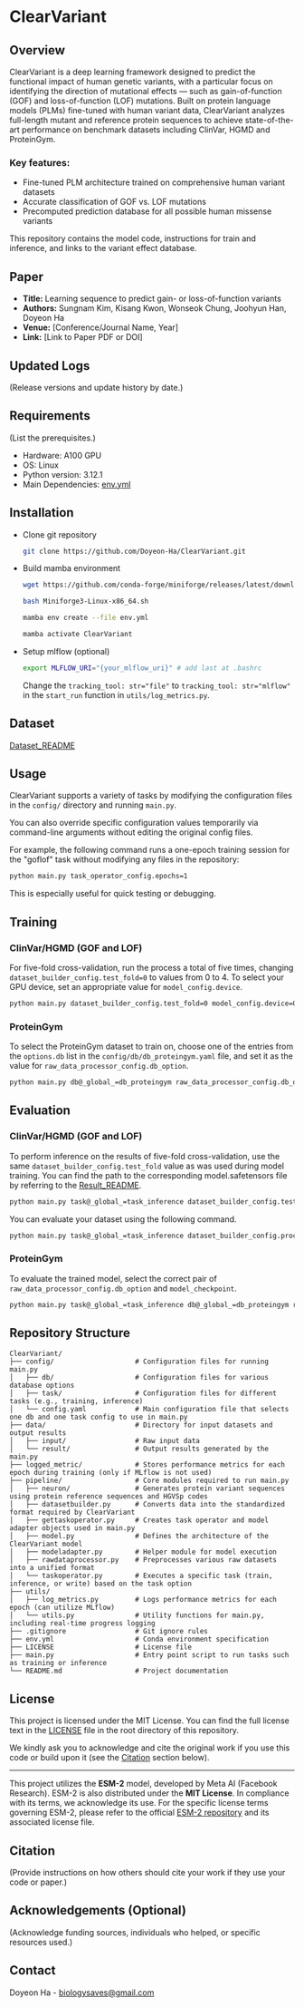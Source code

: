 # ClearVariant

## Overview
ClearVariant is a deep learning framework designed to predict the functional impact of human genetic variants, with a particular focus on identifying the direction of mutational effects — such as gain-of-function (GOF) and loss-of-function (LOF) mutations. Built on protein language models (PLMs) fine-tuned with human variant data, ClearVariant analyzes full-length mutant and reference protein sequences to achieve state-of-the-art performance on benchmark datasets including ClinVar, HGMD and ProteinGym.

### Key features:
* Fine-tuned PLM architecture trained on comprehensive human variant datasets
* Accurate classification of GOF vs. LOF mutations
* Precomputed prediction database for all possible human missense variants

This repository contains the model code, instructions for train and inference, and links to the variant effect database.

## Paper
* **Title:** Learning sequence to predict gain- or loss-of-function variants
* **Authors:** Sungnam Kim, Kisang Kwon, Wonseok Chung, Joohyun Han, Doyeon Ha
* **Venue:** [Conference/Journal Name, Year]
* **Link:** [Link to Paper PDF or DOI]

## Updated Logs
(Release versions and update history by date.)

## Requirements
(List the prerequisites.)
* Hardware: A100 GPU
* OS: Linux
* Python version: 3.12.1
* Main Dependencies: [env.yml](env.yml)

## Installation
* Clone git repository
    ```bash
    git clone https://github.com/Doyeon-Ha/ClearVariant.git
    ```
* Build mamba environment
    ```bash
    wget https://github.com/conda-forge/miniforge/releases/latest/download/Miniforge3-Linux-x86_64.sh
    ```
    ```bash
    bash Miniforge3-Linux-x86_64.sh
    ```
    ```bash
    mamba env create --file env.yml
    ```
    ```bash
    mamba activate ClearVariant
    ```
* Setup mlflow (optional)
    ```bash
    export MLFLOW_URI="{your_mlflow_uri}" # add last at .bashrc
    ```
    Change the `tracking_tool: str="file"` to `tracking_tool: str="mlflow"` in the `start_run` function in `utils/log_metrics.py`.


## Dataset
[Dataset_README](data/input/README.md)

## Usage
ClearVariant supports a variety of tasks by modifying the configuration files in the `config/` directory and running `main.py`.

You can also override specific configuration values temporarily via command-line arguments without editing the original config files.

For example, the following command runs a one-epoch training session for the "goflof" task without modifying any files in the repository:
```bash
python main.py task_operator_config.epochs=1
```
This is especially useful for quick testing or debugging.

## Training
### ClinVar/HGMD (GOF and LOF)
For five-fold cross-validation, run the process a total of five times, changing `dataset_builder_config.test_fold=0` to values from 0 to 4.
To select your GPU device, set an appropriate value for `model_config.device`.
```bash
python main.py dataset_builder_config.test_fold=0 model_config.device=0
```
### ProteinGym
To select the ProteinGym dataset to train on, choose one of the entries from the `options.db` list in the `config/db/db_proteingym.yaml` file, and set it as the value for `raw_data_processor_config.db_option`.
```bash
python main.py db@_global_=db_proteingym raw_data_processor_config.db_option=A4_HUMAN_Seuma_2022.csv
```

## Evaluation
### ClinVar/HGMD (GOF and LOF)
To perform inference on the results of five-fold cross-validation, use the same `dataset_builder_config.test_fold` value as was used during model training.
You can find the path to the corresponding model.safetensors file by referring to the [Result_README](data/result/model/README.md).
```bash
python main.py task@_global_=task_inference dataset_builder_config.test_fold=0 model_config.model_checkpoint={abs_path_to_model.safetensors}
```
You can evaluate your dataset using the following command.
```bash
python main.py task@_global_=task_inference dataset_builder_config.processed_dataset={your_dataset_path} dataset_builder_config.db_processing=all_test model_config.model_checkpoint={abs_path_to_model.safetensors}
```

### ProteinGym
To evaluate the trained model, select the correct pair of `raw_data_processor_config.db_option` and `model_checkpoint`.
```bash
python main.py task@_global_=task_inference db@_global_=db_proteingym raw_data_processor_config.db_option=A4_HUMAN_Seuma_2022.csv model_config.model_checkpoint={abs_path_to_model.safetensors}
```

## Repository Structure
```
ClearVariant/
├── config/                    # Configuration files for running main.py
│   ├── db/                    # Configuration files for various database options
│   ├── task/                  # Configuration files for different tasks (e.g., training, inference)
│   └── config.yaml            # Main configuration file that selects one db and one task config to use in main.py
├── data/                      # Directory for input datasets and output results
│   ├── input/                 # Raw input data
│   └── result/                # Output results generated by the main.py
├── logged_metric/             # Stores performance metrics for each epoch during training (only if MLflow is not used)
├── pipeline/                  # Core modules required to run main.py
│   ├── neuron/                # Generates protein variant sequences using protein reference sequences and HGVSp codes
│   ├── datasetbuilder.py      # Converts data into the standardized format required by ClearVariant
│   ├── gettaskoperator.py     # Creates task operator and model adapter objects used in main.py
│   ├── model.py               # Defines the architecture of the ClearVariant model
│   ├── modeladapter.py        # Helper module for model execution
│   ├── rawdataprocessor.py    # Preprocesses various raw datasets into a unified format
│   └── taskoperator.py        # Executes a specific task (train, inference, or write) based on the task option
├── utils/
│   ├── log_metrics.py         # Logs performance metrics for each epoch (can utilize MLflow)
│   └── utils.py               # Utility functions for main.py, including real-time progress logging
├── .gitignore                 # Git ignore rules
├── env.yml                    # Conda environment specification
├── LICENSE                    # License file
├── main.py                    # Entry point script to run tasks such as training or inference
└── README.md                  # Project documentation
```

## License

This project is licensed under the MIT License. You can find the full license text in the [LICENSE](LICENSE) file in the root directory of this repository.

We kindly ask you to acknowledge and cite the original work if you use this code or build upon it (see the [Citation](#citation) section below).

---

This project utilizes the **ESM-2** model, developed by Meta AI (Facebook Research). ESM-2 is also distributed under the **MIT License**. In compliance with its terms, we acknowledge its use. For the specific license terms governing ESM-2, please refer to the official [ESM-2 repository](https://github.com/facebookresearch/esm) and its associated license file.

## Citation
(Provide instructions on how others should cite your work if they use your code or paper.)

## Acknowledgements (Optional)
(Acknowledge funding sources, individuals who helped, or specific resources used.)

## Contact
Doyeon Ha - biologysaves@gmail.com

